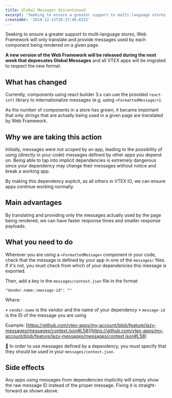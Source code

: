 ```yaml
---
title: Global Messages discontinued
excerpt: 'Seeking to ensure a greater support to multi-language stores, Web Framework will only translate and provide messages used by each component being rendered on a given page.'
createdAt: '2019-12-12T18:27:49.833Z'
---
```


Seeking to ensure a greater support to multi-language stores, Web Framework will only translate and provide messages used by each component being rendered on a given page.

 __A new version of the Web Framework will be released during the next week that deprecates Global Messages__ and all VTEX apps will be migrated to respect the new format. 

## What has changed 

Currently, components using react builder 3.x can use the provided `react-intl` library to internationalize messages (e.g. using `<FormattedMessage/>`).

As the number of components in a store has grown, it became important that only strings that are actually being used in a given page are translated by Web Framework. 

## Why we are taking this action

Initially, messages were not scoped by an app, leading to the possibility of using (directly in your code) messages defined by other apps you depend on. Being able to tap into implicit dependencies is extremely dangerous since your dependency may change their messages without notice and break a working app.

By making this dependency explicit, as all others in VTEX IO, we can ensure apps continue working normally. 

## Main advantages

By translating and providing only the messages actually used by the page being rendered, we can have faster response times and smaller response payloads.

## What you need to do

Wherever you are using a `<FormattedMessage>` component in your code, check that the message is defined by your app in one of the `messages/` files. If it's not, you must check from which of your dependencies this message is exported. 

Then, add a key in the `messages/context.json` file in the format:

`"Vendor.name::message-id": ""`

Where:

•	`vendor.name` is the vendor and the name of your dependency
•	`message-id` is the ID of the message you are using

Example: [https://github.com/vtex-apps/my-account/blob/feature/lazy-messages/messages/context.json#L58](https://github.com/vtex-apps/my-account/blob/feature/lazy-messages/messages/context.json#L58)

:eyes: In order to use messages defined by a dependency, you must specify that they should be used in your `messages/context.json`.

## Side effects 

Any apps using messages from dependencies implicitly will simply show the raw message ID instead of the proper message. Fixing it is straight-forward as shown above. 
